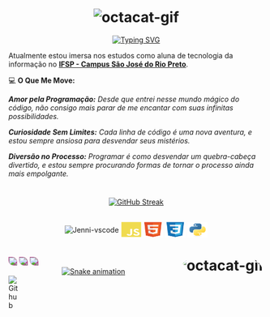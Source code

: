 <h1 align="center"><img alt="octacat-gif" height="70" src="https://github.com/images/mona-whisper.gif"></h1>

<p align="center">
<a href="https://git.io/typing-svg"><img src="https://readme-typing-svg.demolab.com?font=Fira+Code&size=27&pause=1000&color=AA00F7&center=true&random=false&width=435&lines=Hey+there!+%F0%9F%A4%97;My+name+is+Jennifer;Full-Stack+Developer+%F0%9F%92%9C" alt="Typing SVG" /></a>
</p>

Atualmente estou imersa nos estudos como aluna de tecnologia da informação no [**IFSP - Campus São José do Rio Preto**](https://github.com/IFSP-SaoJosedoRioPreto).

💻 **O Que Me Move:**

***Amor pela Programação:*** *Desde que entrei nesse mundo mágico do código, não consigo mais parar de me encantar com suas infinitas possibilidades.*

***Curiosidade Sem Limites:*** *Cada linha de código é uma nova aventura, e estou sempre ansiosa para desvendar seus mistérios.*

***Diversão no Processo:*** *Programar é como desvendar um quebra-cabeça divertido, e estou sempre procurando formas de tornar o processo ainda mais empolgante.*

<h1> </h1>

<p align="center">
<a href="https://git.io/streak-stats"><img src="https://streak-stats.demolab.com?user=DevJenniferPereira&theme=cobalt&hide_border=true&border_radius=0&date_format=M%20j%5B%2C%20Y%5D&background=0D1117&dates=EBEBEB&currStreakLabel=57ACEB&currStreakNum=57ACEB" alt="GitHub Streak" /></a>
</p>

<div align="center" style="display: inline_block"><br>
  <img align="center" alt="Jenni-vscode" height="30" width="40" src="https://cdn.jsdelivr.net/gh/devicons/devicon/icons/vscode/vscode-original.svg">
  <img align="center" alt="Jenni-Js" height="30" width="40" src="https://raw.githubusercontent.com/devicons/devicon/master/icons/javascript/javascript-plain.svg">
  <img align="center" alt="Jenni-HTML" height="30" width="40" src="https://raw.githubusercontent.com/devicons/devicon/master/icons/html5/html5-original.svg">
  <img align="center" alt="Jenni-CSS" height="30" width="40" src="https://raw.githubusercontent.com/devicons/devicon/master/icons/css3/css3-original.svg">
  <img align="center" alt="Jenni-Python" height="30" width="40" src="https://raw.githubusercontent.com/devicons/devicon/master/icons/python/python-original.svg">
</div>

<h1>  
  <img align="right" alt="octacat-gif" height="75" style="border-radius: 50px;" src="https://github.githubassets.com/assets/mona-loading-dark-7701a7b97370.gif">
</h1>

<div> 
   <a href="https://instagram.com/devjenp" target="_blank"><img style="background-color: #bb4e95; padding: 0.1%; border-bottom-left-radius: 10px; border-top-right-radius: 10px;" src="https://img.shields.io/badge/-Instagram-%23E4405F?style=for-the-badge&logo=instagram&logoColor=white" target="_blank"></a> <!--Botão Instagram -->
  <a href = "mailto:devjenniferpereira@gmail.com"><img style="background-color: #bb4e95; padding: 0.1%; border-bottom-left-radius: 10px; border-top-right-radius: 10px;"  src="https://img.shields.io/badge/-Gmail-%23333?style=for-the-badge&logo=gmail&logoColor=white" target="_blank"></a> <!--Botão E-mail -->
  <a href="https://www.linkedin.com/in/devjenniferp" target="_blank"><img style="background-color: #bb4e95; padding: 0.1%; border-bottom-left-radius: 10px; border-top-right-radius: 10px;"  src="https://img.shields.io/badge/-LinkedIn-%230077B5?style=for-the-badge&logo=linkedin&logoColor=white" target="_blank"></a> <!--Botão Linkedin -->
</div>

<div align="center" dir="auto">
  <a target="_blank" rel="noopener noreferrer" href="https://raw.githubusercontent.com/DevJenniferPereira/snk/output/github-contribution-grid-snake-dark.svg"><img src="https://raw.githubusercontent.com/DevJenniferPereira/snk/output/github-contribution-grid-snake-dark.svg" alt="Snake animation" style="max-width: 100%;"></a>
</div>

<a href="https://github.com/devjenniferpereira/">
  <img align="left" alt="Github" width="22px" src="https://user-images.githubusercontent.com/50798883/196443439-71fee3b1-2665-451c-a8e0-9d322803b4f7.png" />
</a>
